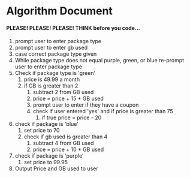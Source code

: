 # Algorithm Document
#### PLEASE! PLEASE! PLEASE! THINK before you code...
1. prompt user to enter package type  
2. prompt user to enter gb used
3. case correct package type given  
4. While package type does not equal purple, green, or blue re-prompt user to enter package type
4. Check if package type is 'green'    
   1. price is 49.99 a month  
   2. if GB is greater than 2    
      1. subtract 2 from GB used 
      2. price = price + 15 * GB used 
      3. prompt user to enter if they have a coupon   
      4. check if user entered 'yes' and if price is greater than 75
         1. if true price = price - 20  
5. check if package is 'blue' 
   1. set price to 70
   2. check if gb used is greater than 4
      1. subtract 4 from GB used
      2. price = price + 10 * GB used
6. check if package is 'purple'
   1.  set price to 99.95
7. Output Price and GB used to user




